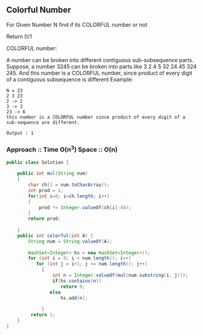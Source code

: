 ## Colorful Number

For Given Number N find if its COLORFUL number or not

Return 0/1

COLORFUL number:

A number can be broken into different contiguous sub-subsequence parts. 
Suppose, 
a number 3245 can be broken into parts like 3 2 4 5 32 24 45 324 245. 
And this number is a COLORFUL number, since product of every digit of a contiguous subsequence is different
Example:
```
N = 23
2 3 23
2 -> 2
3 -> 3
23 -> 6
this number is a COLORFUL number since product of every digit of a sub-sequence are different. 

Output : 1
```

### Approach :: Time O(n<sup>3</sup>)  Space :: O(n)

```java
public class Solution {
    
    public int mul(String num)
    {
        char ch[] = num.toCharArray();
        int prod = 1;
        for(int i=0; i<ch.length; i++)
        {
            prod *= Integer.valueOf(ch[i]-48);
        }
        return prod;
        
    }
    public int colorful(int A) {
        String num = String.valueOf(A);
       
        HashSet<Integer> hs = new HashSet<Integer>();  
        for (int i = 0; i < num.length(); i++)  
           for (int j = i+1; j <= num.length(); j++) 
             {
                 int n = Integer.valueOf(mul(num.substring(i, j)));
                 if(hs.contains(n))
                    return 0;
                else
                    hs.add(n);
                    
             }
         return 1;
    }
}


```